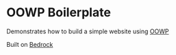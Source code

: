 # OOWP Boilerplate

Demonstrates how to build a simple website using [OOWP](https://github.com/outlandishideas/oowp)

Built on [Bedrock](https://roots.io/bedrock/)
